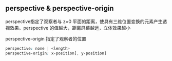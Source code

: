 
## perspective &  perspective-origin
perspective指定了观察者与 z=0 平面的距离，使具有三维位置变换的元素产生透视效果。perspective 的值越大，距离屏幕越远，立体效果越小

perspective-origin 指定了观察者的位置   
```css
perspective: none | <length>
perspective-origin: x-position[, y-position]
```